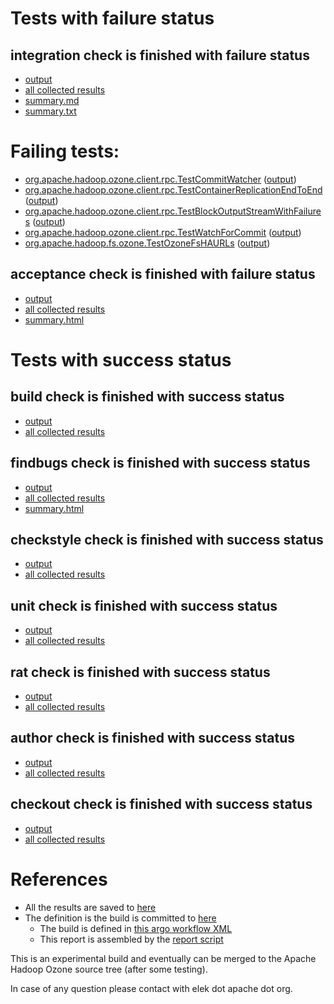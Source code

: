 # Tests with failure status

## integration check is finished with failure status

   * [output](https://raw.githubusercontent.com/elek/ozone-ci-q4/master/pr/pr-hdds2217-2mkdc/integration/output.log)
   * [all collected results](https://github.com/elek/ozone-ci-q4/tree/master/pr/pr-hdds2217-2mkdc/integration)
   * [summary.md](https://github.com/elek/ozone-ci-q4/tree/master/pr/pr-hdds2217-2mkdc/integration/summary.md)
   * [summary.txt](https://github.com/elek/ozone-ci-q4/tree/master/pr/pr-hdds2217-2mkdc/integration/summary.txt)

# Failing tests: 

 * [org.apache.hadoop.ozone.client.rpc.TestCommitWatcher](hadoop-ozone/integration-test/org.apache.hadoop.ozone.client.rpc.TestCommitWatcher.txt) ([output](hadoop-ozone/integration-test/org.apache.hadoop.ozone.client.rpc.TestCommitWatcher-output.txt))
 * [org.apache.hadoop.ozone.client.rpc.TestContainerReplicationEndToEnd](hadoop-ozone/integration-test/org.apache.hadoop.ozone.client.rpc.TestContainerReplicationEndToEnd.txt) ([output](hadoop-ozone/integration-test/org.apache.hadoop.ozone.client.rpc.TestContainerReplicationEndToEnd-output.txt))
 * [org.apache.hadoop.ozone.client.rpc.TestBlockOutputStreamWithFailures](hadoop-ozone/integration-test/org.apache.hadoop.ozone.client.rpc.TestBlockOutputStreamWithFailures.txt) ([output](hadoop-ozone/integration-test/org.apache.hadoop.ozone.client.rpc.TestBlockOutputStreamWithFailures-output.txt))
 * [org.apache.hadoop.ozone.client.rpc.TestWatchForCommit](hadoop-ozone/integration-test/org.apache.hadoop.ozone.client.rpc.TestWatchForCommit.txt) ([output](hadoop-ozone/integration-test/org.apache.hadoop.ozone.client.rpc.TestWatchForCommit-output.txt))
 * [org.apache.hadoop.fs.ozone.TestOzoneFsHAURLs](hadoop-ozone/ozonefs/org.apache.hadoop.fs.ozone.TestOzoneFsHAURLs.txt) ([output](hadoop-ozone/ozonefs/org.apache.hadoop.fs.ozone.TestOzoneFsHAURLs-output.txt))

## acceptance check is finished with failure status

   * [output](https://raw.githubusercontent.com/elek/ozone-ci-q4/master/pr/pr-hdds2217-2mkdc/acceptance/output.log)
   * [all collected results](https://github.com/elek/ozone-ci-q4/tree/master/pr/pr-hdds2217-2mkdc/acceptance)
   * [summary.html](https://elek.github.io/ozone-ci-q4/pr/pr-hdds2217-2mkdc/acceptance/summary.html)



# Tests with success status

## build check is finished with success status

   * [output](https://raw.githubusercontent.com/elek/ozone-ci-q4/master/pr/pr-hdds2217-2mkdc/build/output.log)
   * [all collected results](https://github.com/elek/ozone-ci-q4/tree/master/pr/pr-hdds2217-2mkdc/build)


## findbugs check is finished with success status

   * [output](https://raw.githubusercontent.com/elek/ozone-ci-q4/master/pr/pr-hdds2217-2mkdc/findbugs/output.log)
   * [all collected results](https://github.com/elek/ozone-ci-q4/tree/master/pr/pr-hdds2217-2mkdc/findbugs)
   * [summary.html](https://elek.github.io/ozone-ci-q4/pr/pr-hdds2217-2mkdc/findbugs/summary.html)


## checkstyle check is finished with success status

   * [output](https://raw.githubusercontent.com/elek/ozone-ci-q4/master/pr/pr-hdds2217-2mkdc/checkstyle/output.log)
   * [all collected results](https://github.com/elek/ozone-ci-q4/tree/master/pr/pr-hdds2217-2mkdc/checkstyle)


## unit check is finished with success status

   * [output](https://raw.githubusercontent.com/elek/ozone-ci-q4/master/pr/pr-hdds2217-2mkdc/unit/output.log)
   * [all collected results](https://github.com/elek/ozone-ci-q4/tree/master/pr/pr-hdds2217-2mkdc/unit)


## rat check is finished with success status

   * [output](https://raw.githubusercontent.com/elek/ozone-ci-q4/master/pr/pr-hdds2217-2mkdc/rat/output.log)
   * [all collected results](https://github.com/elek/ozone-ci-q4/tree/master/pr/pr-hdds2217-2mkdc/rat)


## author check is finished with success status

   * [output](https://raw.githubusercontent.com/elek/ozone-ci-q4/master/pr/pr-hdds2217-2mkdc/author/output.log)
   * [all collected results](https://github.com/elek/ozone-ci-q4/tree/master/pr/pr-hdds2217-2mkdc/author)


## checkout check is finished with success status

   * [output](https://raw.githubusercontent.com/elek/ozone-ci-q4/master/pr/pr-hdds2217-2mkdc/checkout/output.log)
   * [all collected results](https://github.com/elek/ozone-ci-q4/tree/master/pr/pr-hdds2217-2mkdc/checkout)




# References

 * All the results are saved to [here](https://github.com/elek/ozone-ci-q4/tree/master/pr/pr-hdds2217-2mkdc/)
 * The definition is the build is committed to [here](https://github.com/elek/argo-ozone)
    * The build is defined in [this argo workflow XML](https://github.com/elek/argo-ozone/blob/master/ozone-build.yaml)
    * This report is assembled by the [report script](https://github.com/elek/argo-ozone/blob/master/scripts/report.sh)

This is an experimental build and eventually can be merged to the Apache Hadoop Ozone source tree (after some testing).

In case of any question please contact with elek dot apache dot org.
